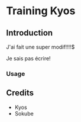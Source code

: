 # Training Kyos

## Introduction

J'ai fait une super modif!!!!$

Je sais pas écrire!

### Usage

## Credits

* Kyos
* Sokube
